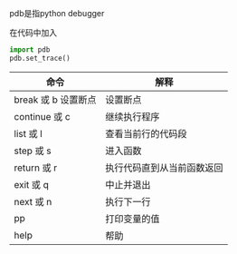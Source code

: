 pdb是指python debugger

在代码中加入

```python
import pdb
pdb.set_trace()
```


| 命令 | 解释 |
| --- | --- |
| break 或 b 设置断点 | 设置断点 |
| continue 或 c | 继续执行程序 |
| list 或 l | 查看当前行的代码段 |
| step 或 s | 进入函数 |
| return 或 r | 执行代码直到从当前函数返回 |
| exit 或 q | 中止并退出 |
| next 或 n | 执行下一行 |
| pp | 打印变量的值 |
| help | 帮助 |

